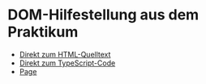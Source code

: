 # DOM-Hilfestellung aus dem Praktikum
* [Direkt zum HTML-Quelltext](https://github.com/PhilippOesch/GIS-Beispiele-und-Musterl-sungen/tree/main/DOM-Hilfestellung/index.html)
* [Direkt zum TypeScript-Code](https://github.com/PhilippOesch/GIS-Beispiele-und-Musterl-sungen/tree/main/DOM-Hilfestellung/scripts.ts)
* [Page](https://philippoesch.github.io/GIS-Beispiele-und-Musterloesungen/DOM-Hilfestellung/)
